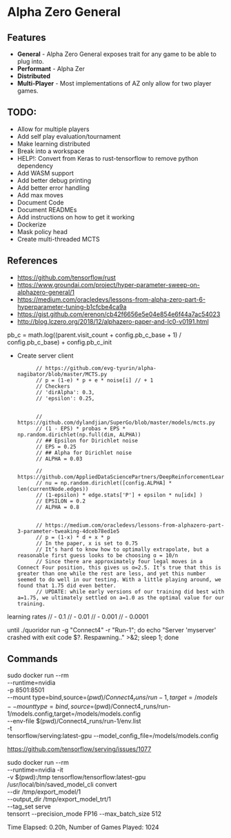 # Alpha Zero General

## Features
* **General** - Alpha Zero General exposes trait for any game to be able to plug into.
* **Performant** - Alpha Zer
* **Distributed**
* **Multi-Player** - Most implementations of AZ only allow for two player games.

## TODO:
* Allow for multiple players
* Add self play evaluation/tournament
* Make learning distributed
* Break into a workspace
* HELP!: Convert from Keras to rust-tensorflow to remove python dependency
* Add WASM support
* Add better debug printing
* Add better error handling
* Add max moves
* Document Code
* Document READMEs
* Add instructions on how to get it working
* Dockerize
* Mask policy head
* Create multi-threaded MCTS


## References

* https://github.com/tensorflow/rust
* https://www.groundai.com/project/hyper-parameter-sweep-on-alphazero-general/1
* https://medium.com/oracledevs/lessons-from-alpha-zero-part-6-hyperparameter-tuning-b1cfcbe4ca9a
* https://gist.github.com/erenon/cb42f6656e5e04e854e6f44a7ac54023
* http://blog.lczero.org/2018/12/alphazero-paper-and-lc0-v0191.html

pb_c = math.log((parent.visit_count + config.pb_c_base + 1) /
                  config.pb_c_base) + config.pb_c_init


* Create server client
            
            
            // https://github.com/evg-tyurin/alpha-nagibator/blob/master/MCTS.py
            // p = (1-e) * p + e * noise[i] // + 1
            // Checkers
            // 'dirAlpha': 0.3,
            // 'epsilon': 0.25, 


            // https://github.com/dylandjian/SuperGo/blob/master/models/mcts.py
            // (1 - EPS) * probas + EPS * np.random.dirichlet(np.full(dim, ALPHA))
            // ## Epsilon for Dirichlet noise
            // EPS = 0.25
            // ## Alpha for Dirichlet noise
            // ALPHA = 0.03

            // https://github.com/AppliedDataSciencePartners/DeepReinforcementLearning/blob/master/MCTS.py
            // nu = np.random.dirichlet([config.ALPHA] * len(currentNode.edges))
            // (1-epsilon) * edge.stats['P'] + epsilon * nu[idx] )
            // EPSILON = 0.2
            // ALPHA = 0.8


            // https://medium.com/oracledevs/lessons-from-alphazero-part-3-parameter-tweaking-4dceb78ed1e5
            // p = (1-x) * d + x * p
            // In the paper, x is set to 0.75
            // It’s hard to know how to optimally extrapolate, but a reasonable first guess looks to be choosing ɑ = 10/n
            // Since there are approximately four legal moves in a Connect Four position, this gives us ɑ=2.5. It’s true that this is greater than one while the rest are less, and yet this number seemed to do well in our testing. With a little playing around, we found that 1.75 did even better.
            // UPDATE: while early versions of our training did best with a=1.75, we ultimately settled on a=1.0 as the optimal value for our training.

learning rates
// - 0.1
// - 0.01
// - 0.001
// - 0.0001


until ./quoridor run -g "Connect4" -r "Run-1"; do echo "Server 'myserver' crashed with exit code $?.  Respawning.." >&2;     sleep 1; done


## Commands

sudo docker run --rm \
    --runtime=nvidia \
    -p 8501:8501 \
    --mount type=bind,source=$(pwd)/Connect4_runs/run-1,target=/models \
    --mount type=bind,source=$(pwd)/Connect4_runs/run-1/models.config,target=/models/models.config \
    --env-file $(pwd)/Connect4_runs/run-1/env.list \
    -t \
    tensorflow/serving:latest-gpu --model_config_file=/models/models.config

https://github.com/tensorflow/serving/issues/1077

sudo docker run --rm \
    --runtime=nvidia -it \
    -v $(pwd):/tmp tensorflow/tensorflow:latest-gpu \
    /usr/local/bin/saved_model_cli convert \
    --dir /tmp/export_model/1 \
    --output_dir /tmp/export_model_trt/1 \
    --tag_set serve \
    tensorrt --precision_mode FP16 --max_batch_size 512

Time Elapsed: 0.20h, Number of Games Played: 1024
